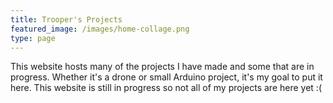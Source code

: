 ```yaml
---
title: Trooper's Projects
featured_image: /images/home-collage.png
type: page
---
```

This website hosts many of the projects I have made and some that are in progress. Whether it's a drone or small Arduino project, it's my goal to put it here. This website is still in progress so not all of my projects are here yet :(
